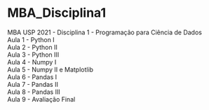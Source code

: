 # MBA_Disciplina1
MBA USP 2021 - Disciplina 1 - Programação para Ciência de Dados <br>
Aula 1 - Python I <br>
Aula 2 - Python II <br>
Aula 3 - Python III <br>
Aula 4 - Numpy I <br>
Aula 5 - Numpy II e Matplotlib <br>
Aula 6 - Pandas I <br>
Aula 7 - Pandas II <br>
Aula 8 - Pandas III <br>
Aula 9 - Avaliação Final
